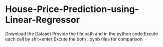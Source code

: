 # House-Price-Prediction-using-Linear-Regressor
Download the Dataset
Provide the file path and in the python code
Excute each cell by shit+enter
Excute the both .ipynb files for comparison 
